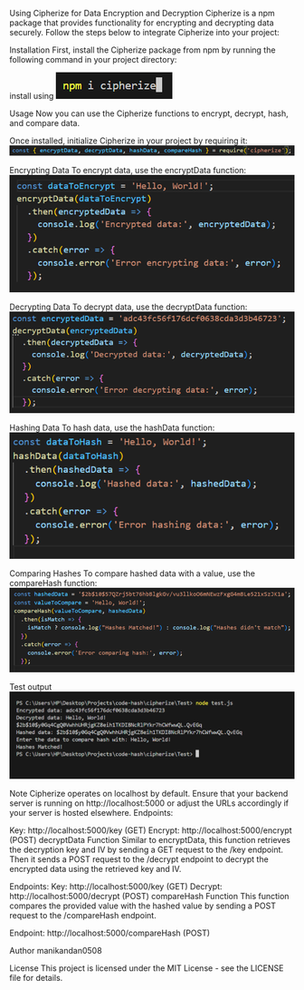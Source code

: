 Using Cipherize for Data Encryption and Decryption
Cipherize is a npm package that provides functionality for encrypting and decrypting data securely. Follow the steps below to integrate Cipherize into your project:

Installation
First, install the Cipherize package from npm by running the following command in your project directory:

install using
![alt text](image-6.png)

Usage
Now you can use the Cipherize functions to encrypt, decrypt, hash, and compare data.

Once installed, initialize Cipherize in your project by requiring it:
![alt text](image-1.png)

Encrypting Data
To encrypt data, use the encryptData function:
![alt text](image-2.png)

Decrypting Data
To decrypt data, use the decryptData function:
![alt text](image-3.png)

Hashing Data
To hash data, use the hashData function:
![alt text](image-4.png)

Comparing Hashes
To compare hashed data with a value, use the compareHash function:
![alt text](image-5.png)

Test output
![alt text](image.png)

Note
Cipherize operates on localhost by default. Ensure that your backend server is running on http://localhost:5000 or adjust the URLs accordingly if your server is hosted elsewhere.
Endpoints:

Key: http://localhost:5000/key (GET)
Encrypt: http://localhost:5000/encrypt (POST)
decryptData Function
Similar to encryptData, this function retrieves the decryption key and IV by sending a GET request to the /key endpoint. Then it sends a POST request to the /decrypt endpoint to decrypt the encrypted data using the retrieved key and IV.

Endpoints:
Key: http://localhost:5000/key (GET)
Decrypt: http://localhost:5000/decrypt (POST)
compareHash Function
This function compares the provided value with the hashed value by sending a POST request to the /compareHash endpoint.

Endpoint: http://localhost:5000/compareHash (POST)


Author
manikandan0508

License
This project is licensed under the MIT License - see the LICENSE file for details.
